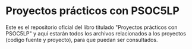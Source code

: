 # Proyectos prácticos con PSOC5LP

Este es el repositorio oficial del libro titulado "Proyectos prácticos con PSOC5LP" y aquí estarán todos los archivos relacionados a los proyectos (codigo fuente y proyecto), para que puedan ser consultados. 
